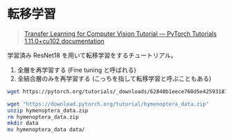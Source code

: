 # 転移学習

> [Transfer Learning for Computer Vision Tutorial — PyTorch Tutorials 1.11.0+cu102 documentation](https://pytorch.org/tutorials/beginner/transfer_learning_tutorial.html)

学習済み ResNet18 を用いて転移学習をするチュートリアル。

1. 全層を再学習する (Fine tuning と呼ばれる)
2. 全結合層のみを再学習する (こっちを指して転移学習と呼ぶこともある)

```sh
wget https://pytorch.org/tutorials/_downloads/62840b1eece760d5e42593187847261f/transfer_learning_tutorial.ipynb
```

```sh
wget "https://download.pytorch.org/tutorial/hymenoptera_data.zip"
unzip hymenoptera_data.zip
rm hymenoptera_data.zip
mkdir data
mv hymenoptera_data data/
```
